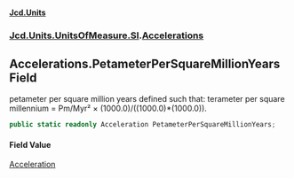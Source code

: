 #### [Jcd.Units](index 'index')
### [Jcd.Units.UnitsOfMeasure.SI](Jcd.Units.UnitsOfMeasure.SI 'Jcd.Units.UnitsOfMeasure.SI').[Accelerations](Accelerations 'Jcd.Units.UnitsOfMeasure.SI.Accelerations')

## Accelerations.PetameterPerSquareMillionYears Field

petameter per square million years defined such that: terameter per square millennium = Pm/Myr² ×
(1000.0)/((1000.0)*(1000.0)).

```csharp
public static readonly Acceleration PetameterPerSquareMillionYears;
```

#### Field Value
[Acceleration](Acceleration 'Jcd.Units.UnitTypes.Acceleration')